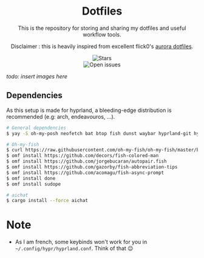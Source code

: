 <h1 align="center">Dotfiles</h1>
<p align="center">This is the repository for storing and sharing my dotfiles and useful workflow tools.<p>
<p align="center">Disclaimer : this is heavily inspired from excellent flick0's <a href="https://github.com/flick0/dotfiles/tree/aurora">aurora dotfiles</a>.<p>
<div align="center">
    <img alt="Stars" src="https://img.shields.io/github/stars/cynikkk/dotfiles?style=for-the-badge">
    <br>
    <img alt="Open issues"     src="https://img.shields.io/github/issues/cynikkk/dotfiles?style=for-the-badge">
</div>

*todo: insert images here*

## Dependencies

As this setup is made for hyprland, a bleeding-edge distribution is recommended (e.g: arch, endeavouros, ...).

```bash
# General dependencies
$ yay -S oh-my-posh neofetch bat btop fish dunst waybar hyprland-git hyprpaper xdg-desktop-portal-hyprland-git polkit-kde-agent navi zoxide

# Oh-my-fish
$ curl https://raw.githubusercontent.com/oh-my-fish/oh-my-fish/master/bin/install | fish
$ omf install https://github.com/decors/fish-colored-man
$ omf install https://github.com/jorgebucaran/autopair.fish
$ omf install https://github.com/gazorby/fish-abbreviation-tips
$ omf install https://github.com/acomagu/fish-async-prompt
$ omf install done
$ omf install sudope

# aichat
$ cargo install --force aichat
```

# Note

* As I am french, some keybinds won't work for you in `~/.config/hypr/hyprland.conf`. Think of that 😉
